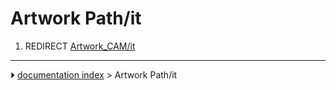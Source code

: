 # Artwork Path/it
1.  REDIRECT [Artwork_CAM/it](Artwork_CAM/it.md)



---
⏵ [documentation index](../README.md) > Artwork Path/it
